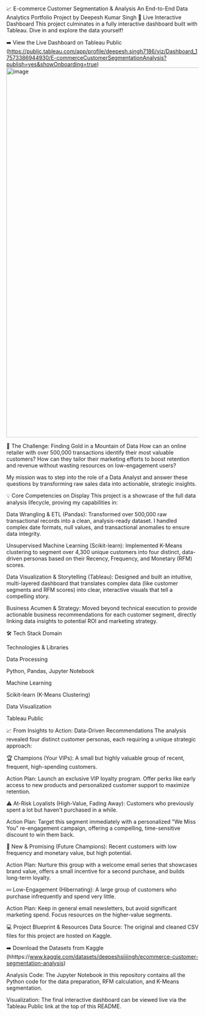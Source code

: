 📈 E-commerce Customer Segmentation & Analysis
An End-to-End Data Analytics Portfolio Project by Deepesh Kumar Singh
🚀 Live Interactive Dashboard
This project culminates in a fully interactive dashboard built with Tableau. Dive in and explore the data yourself!

➡️ View the Live Dashboard on Tableau Public
(https://public.tableau.com/app/profile/deepesh.singh7186/viz/Dashboard_17573386944930/E-commerceCustomerSegmentationAnalysis?publish=yes&showOnboarding=true)
<img width="1911" height="970" alt="image" src="https://github.com/user-attachments/assets/e88def48-bdf2-42d2-9e59-8ef8b013bc30" />


🎯 The Challenge: Finding Gold in a Mountain of Data
How can an online retailer with over 500,000 transactions identify their most valuable customers? How can they tailor their marketing efforts to boost retention and revenue without wasting resources on low-engagement users?

My mission was to step into the role of a Data Analyst and answer these questions by transforming raw sales data into actionable, strategic insights.

💡 Core Competencies on Display
This project is a showcase of the full data analysis lifecycle, proving my capabilities in:

Data Wrangling & ETL (Pandas): Transformed over 500,000 raw transactional records into a clean, analysis-ready dataset. I handled complex date formats, null values, and transactional anomalies to ensure data integrity.

Unsupervised Machine Learning (Scikit-learn): Implemented K-Means clustering to segment over 4,300 unique customers into four distinct, data-driven personas based on their Recency, Frequency, and Monetary (RFM) scores.

Data Visualization & Storytelling (Tableau): Designed and built an intuitive, multi-layered dashboard that translates complex data (like customer segments and RFM scores) into clear, interactive visuals that tell a compelling story.

Business Acumen & Strategy: Moved beyond technical execution to provide actionable business recommendations for each customer segment, directly linking data insights to potential ROI and marketing strategy.

🛠️ Tech Stack
Domain

Technologies & Libraries

Data Processing

Python, Pandas, Jupyter Notebook

Machine Learning

Scikit-learn (K-Means Clustering)

Data Visualization

Tableau Public

📈 From Insights to Action: Data-Driven Recommendations
The analysis revealed four distinct customer personas, each requiring a unique strategic approach:

🏆 Champions (Your VIPs): A small but highly valuable group of recent, frequent, high-spending customers.

Action Plan: Launch an exclusive VIP loyalty program. Offer perks like early access to new products and personalized customer support to maximize retention.

⚠️ At-Risk Loyalists (High-Value, Fading Away): Customers who previously spent a lot but haven't purchased in a while.

Action Plan: Target this segment immediately with a personalized "We Miss You" re-engagement campaign, offering a compelling, time-sensitive discount to win them back.

🌱 New & Promising (Future Champions): Recent customers with low frequency and monetary value, but high potential.

Action Plan: Nurture this group with a welcome email series that showcases brand value, offers a small incentive for a second purchase, and builds long-term loyalty.

💤 Low-Engagement (Hibernating): A large group of customers who purchase infrequently and spend very little.

Action Plan: Keep in general email newsletters, but avoid significant marketing spend. Focus resources on the higher-value segments.

💻 Project Blueprint & Resources
Data Source: The original and cleaned CSV files for this project are hosted on Kaggle.

➡️ Download the Datasets from Kaggle
(hhttps://www.kaggle.com/datasets/deepeshsiiiingh/ecommerce-customer-segmentation-analysis)

Analysis Code: The Jupyter Notebook in this repository contains all the Python code for the data preparation, RFM calculation, and K-Means segmentation.

Visualization: The final interactive dashboard can be viewed live via the Tableau Public link at the top of this README.
